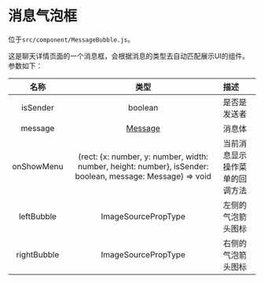 # 消息气泡框

位于`src/component/MessageBubble.js`。

这是聊天详情页面的一个消息框，会根据消息的类型去自动匹配展示UI的组件。参数如下：

| 名称 | 类型 | 描述 |
| :-: | :-: | :- |
| isSender | boolean | 是否是发送者 |
| message | [Message](zh-cn/struct/Conversation#消息) | 消息体 |
| onShowMenu | (rect: {x: number, y: number, width: number, height: number}, isSender: boolean, message: Message) => void | 当前消息显示操作菜单的回调方法 |
| leftBubble | ImageSourcePropType | 左侧的气泡箭头图标 |
| rightBubble | ImageSourcePropType | 右侧的气泡箭头图标 |